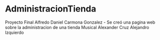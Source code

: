 # AdministracionTienda
Proyecto Final
Alfredo Daniel Carmona Gonzalez - Se creó una pagina web sobre la administracion de una tienda Musical 
Alexander Cruz
Alejandro Izquierdo
